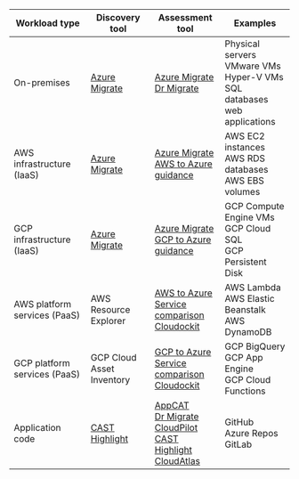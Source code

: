 | Workload type  | Discovery tool | Assessment tool | Examples |
|------------|----------------|-----------------|----------------|
| On-premises | [Azure Migrate](/azure/migrate/migrate-appliance) | [Azure Migrate](/azure/migrate/tutorial-discover-physical) <br> [Dr Migrate](https://azuremarketplace.microsoft.com/marketplace/consulting-services/lab3solutions.drmigrate-standard-cons-deployment) | Physical servers <br> VMware VMs <br> Hyper-V VMs <br> SQL databases <br> web applications |
| AWS infrastructure (IaaS) | [Azure Migrate](/azure/migrate/tutorial-discover-physical) | [Azure Migrate](/azure/migrate/tutorial-assess-physical)<br>[AWS to Azure guidance](/azure/migration/migrate-from-aws) | AWS EC2 instances <br> AWS RDS databases <br> AWS EBS volumes |
| GCP infrastructure (IaaS) | [Azure Migrate](/azure/migrate/tutorial-discover-physical) | [Azure Migrate](/azure/migrate/tutorial-assess-physical)<br>[GCP to Azure guidance](/azure/migration/migrate-from-google-cloud) | GCP Compute Engine VMs <br> GCP Cloud SQL <br> GCP Persistent Disk |
| AWS platform services (PaaS) | AWS Resource Explorer | [AWS to Azure](/azure/migration/migrate-from-aws) <br> [Service comparison](/azure/architecture/aws-professional/#primary-topics) <br> [Cloudockit](https://azuremarketplace.microsoft.com/marketplace/apps/azure-dockit.cloudockit?tab=Overview) | AWS Lambda <br> AWS Elastic Beanstalk <br> AWS DynamoDB |
| GCP platform services (PaaS) | GCP Cloud Asset Inventory | [GCP to Azure](/azure/migration/migrate-from-google-cloud) <br> [Service comparison](/azure/architecture/gcp-professional/services) <br> [Cloudockit](https://azuremarketplace.microsoft.com/marketplace/apps/azure-dockit.cloudockit?tab=Overview)  | GCP BigQuery <br> GCP App Engine <br> GCP Cloud Functions |
| Application code | [CAST Highlight](https://appsource.microsoft.com/product/web-apps/cast.cast_highlight?tab=Overview) | [AppCAT](/azure/migrate/appcat/overview) <br> [Dr Migrate](https://azuremarketplace.microsoft.com/marketplace/consulting-services/lab3solutions.drmigrate-standard-cons-deployment) <br> [CloudPilot](https://appsource.microsoft.com/product/web-apps/cloudatlasinc.36d534d9-ab47-4cd8-93d3-2be7df682782) <br> [CAST Highlight](https://appsource.microsoft.com/product/web-apps/cast.cast_highlight?tab=Overview) <br> [CloudAtlas](https://appsource.microsoft.com/product/web-apps/unify-cloud-llc.cloudatlas_modernize_and_migrate?tab=Overview) | GitHub <br> Azure Repos <br> GitLab |
